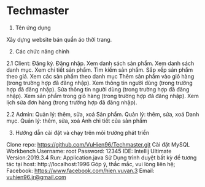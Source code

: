 # Techmaster

1. Tên ứng dụng

Xây dựng website bán quần áo thời trang.

2. Các chức năng chính

2.1 Client:
Đăng ký.
Đăng nhập.
Xem danh sách sản phẩm.
Xem danh sách danh mục.
Xem chi tiết sản phẩm.
Tìm kiếm sản phẩm.
Sắp xếp sản phẩm theo giá.
Xem các sản phẩm theo danh mục
Thêm sản phẩm vào giỏ hàng (trong trường hợp đã đăng nhập).
Xem thông tin người dùng (trong trường hợp đã đăng nhập).
Sửa thông tin người dùng (trong trường hợp đã đăng nhập).
Xem sản phẩm trong giỏ hàng (trong trường hợp đã đăng nhập).
Xem lịch sửa đơn hàng (trong trường hợp đã đăng nhập).

2.2 Admin:
Quản lý: thêm, sửa, xoá Sản phẩm.
Quản lý: thêm, sửa, xoá Danh mục.
Quản lý: thêm, sửa, xoá Ảnh chi tiết của sản phẩm

3. Hướng dẫn cài đặt và chạy trên môi trường phát triển

Clone repo: https://github.com/VuHien96/Techmaster.git
Cài đặt MySQL Workbench
Username: root
Password: 12345
IDE: Intellij Ultimate Version:2019.3.4
Run: Application.java
Sử Dụng trình duyệt bất kỳ để tương tác tại host: http://localhost:1996
Góp ý, thắc mắc, vui lòng liên hệ;
Facebook: https://www.facebook.com/hien.vuvan.3
Email: vuhien96.jr@gmail.com

